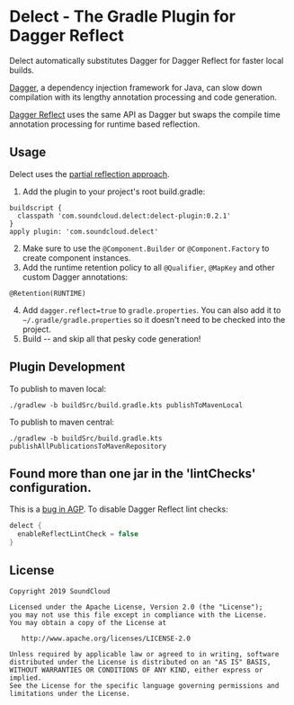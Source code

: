 # Delect - The Gradle Plugin for Dagger Reflect

Delect automatically substitutes Dagger for Dagger Reflect for faster local builds.

[Dagger](https://github.com/google/dagger), a dependency injection framework for Java, can slow down compilation with its lengthy annotation processing and code generation.

[Dagger Reflect](https://github.com/jakewharton/dagger-reflect) uses the same API as Dagger but swaps the compile time annotation processing for runtime based reflection.

## Usage
Delect uses the [partial reflection approach](https://github.com/jakewharton/dagger-reflect#usage).

1. Add the plugin to your project's root build.gradle:
```
buildscript {
  classpath 'com.soundcloud.delect:delect-plugin:0.2.1'
}
apply plugin: 'com.soundcloud.delect'
```
2. Make sure to use the `@Component.Builder` or `@Component.Factory` to create component instances.
3. Add the runtime retention policy to all `@Qualifier`, `@MapKey` and other custom Dagger annotations:
```
@Retention(RUNTIME)
```
4. Add `dagger.reflect=true` to `gradle.properties`.
  You can also add it to `~/.gradle/gradle.properties` so it doesn't need to be checked into the project.
5. Build -- and skip all that pesky code generation!

## Plugin Development

To publish to maven local:
```
./gradlew -b buildSrc/build.gradle.kts publishToMavenLocal
```
To publish to maven central:
```
./gradlew -b buildSrc/build.gradle.kts publishAllPublicationsToMavenRepository
```

## Found more than one jar in the 'lintChecks' configuration.

This is a [bug in AGP](https://issuetracker.google.com/issues/141840950).
To disable Dagger Reflect lint checks:
```groovy
delect {
  enableReflectLintCheck = false
}
```

## License

```
Copyright 2019 SoundCloud

Licensed under the Apache License, Version 2.0 (the "License");
you may not use this file except in compliance with the License.
You may obtain a copy of the License at

   http://www.apache.org/licenses/LICENSE-2.0

Unless required by applicable law or agreed to in writing, software
distributed under the License is distributed on an "AS IS" BASIS,
WITHOUT WARRANTIES OR CONDITIONS OF ANY KIND, either express or implied.
See the License for the specific language governing permissions and
limitations under the License.
```
